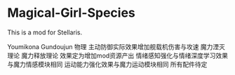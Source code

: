 # Magical-Girl-Species
This is a mod for Stellaris.

Youmikona
Gundoujun
物理 主动防御实际效果增加舰载机伤害与攻速
     魔力湮灭理论 魔力释放理论 效果定为增加mod资源产出
     情绪感知强化与情绪深度学习效果与魔力情感模块相同
     运动能力强化效果与魔力运动模块相同
     所有配件待定
